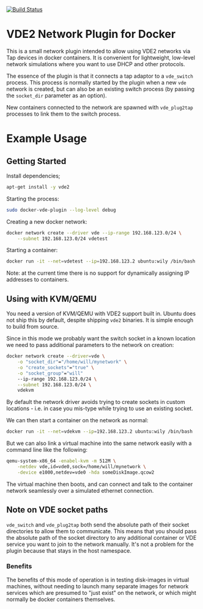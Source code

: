 [![Build Status](https://travis-ci.org/wrouesnel/docker-vde-plugin.svg?branch=master)](https://travis-ci.org/wrouesnel/docker-vde-plugin)

# VDE2 Network Plugin for Docker
This is a small network plugin intended to allow using VDE2 networks via Tap
devices in docker containers. It is convenient for lightweight, low-level
network simulations where you want to use DHCP and other protocols.

The essence of the plugin is that it connects a tap adaptor to a `vde_switch`
process. This process is normally started by the plugin when a new
`vde` network is created, but can also be an existing switch process
(by passing the `socket_dir` parameter as an option).

New containers connected to the network are spawned with `vde_plug2tap`
processes to link them to the switch process.

# Example Usage

## Getting Started
Install dependencies;
```bash
apt-get install -y vde2
```

Starting the process:
```bash
sudo docker-vde-plugin --log-level debug
```

Creating a new docker network:
```bash
docker network create --driver vde --ip-range 192.168.123.0/24 \
    --subnet 192.168.123.0/24 vdetest
```

Starting a container:
```bash
docker run -it --net=vdetest --ip=192.168.123.2 ubuntu:wily /bin/bash
```

Note: at the current time there is no support for dynamically assigning
IP addresses to containers.

## Using with KVM/QEMU
You need a version of KVM/QEMU with VDE2 support built in. Ubuntu does
not ship this by default, despite shipping `vde2` binaries. It is simple
enough to build from source.

Since in this mode we probably want the switch socket in a known location
we need to pass additional parameters to the network on creation:

```bash
docker network create --driver=vde \
    -o "socket_dir"="/home/will/mynetwork" \
    -o "create_sockets"="true" \
    -o "socket_group"="will"
    --ip-range 192.168.123.0/24 \
    --subnet 192.168.123.0/24 \
    vdekvm
```

By default the network driver avoids trying to create sockets in custom
locations - i.e. in case you mis-type while trying to use an existing
socket.

We can then start a container on the network as normal:
```bash
docker run -it --net=vdekvm --ip=192.168.123.2 ubuntu:wily /bin/bash
```

But we can also link a virtual machine into the same network easily
with a command line like the following:
```bash
qemu-system-x86_64 -enabel-kvm -m 512M \
    -netdev vde,id=vde0,sock=/home/will/mynetwork \
    -device e1000,netdev=vde0 -hda someDiskImage.qcow2
```

The virtual machine then boots, and can connect and talk to the
container network seamlessly over a simulated ethernet connection.

## Note on VDE socket paths
`vde_switch` and `vde_plug2tap` both send the absolute path of their socket
directories to allow them to communicate. This means that you should pass the
absolute path of the socket directory to any additional container or VDE service
you want to join to the network manually. It's not a problem for the plugin 
because that stays in the host namespace.

### Benefits
The benefits of this mode of operation is in testing disk-images in
virtual machines, without needing to launch many separate images for
network services which are presumed to "just exist" on the network, or
which might normally be docker containers themselves.
